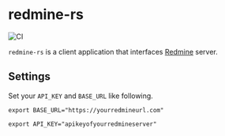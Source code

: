 # redmine-rs
![CI](https://github.com/chansuke/redmine-rs/workflows/CI/badge.svg)

`redmine-rs` is a client application that interfaces [Redmine](https://www.redmine.org/) server.

## Settings
Set your `API_KEY` and `BASE_URL` like following.

`export BASE_URL="https://yourredmineurl.com"`

`export API_KEY="apikeyofyourredmineserver"`
